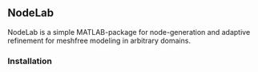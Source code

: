 ## NodeLab 
  NodeLab is a simple MATLAB-package for node-generation and adaptive refinement for meshfree modeling in arbitrary domains. 
### Installation
